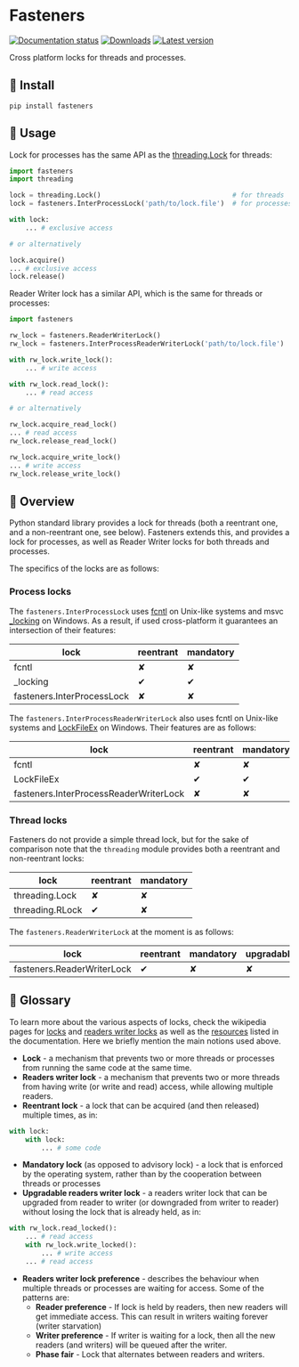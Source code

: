 Fasteners
=========

[![Documentation status](https://readthedocs.org/projects/fasteners/badge/?version=latest)](https://readthedocs.org/projects/fasteners/?badge=latest)
[![Downloads](https://img.shields.io/pypi/dm/fasteners.svg)](https://pypi.python.org/pypi/fasteners/)
[![Latest version](https://img.shields.io/pypi/v/fasteners.svg)](https://pypi.python.org/pypi/fasteners/)

Cross platform locks for threads and processes.

🔩 Install
----------

```
pip install fasteners
```

🔩 Usage
--------
Lock for processes has the same API as the 
[threading.Lock](https://docs.python.org/3/library/threading.html#threading.Lock)
for threads:
```python
import fasteners
import threading

lock = threading.Lock()                                 # for threads
lock = fasteners.InterProcessLock('path/to/lock.file')  # for processes

with lock:
    ... # exclusive access

# or alternatively    

lock.acquire()
... # exclusive access
lock.release()
```

Reader Writer lock has a similar API, which is the same for threads or processes:

```python
import fasteners

rw_lock = fasteners.ReaderWriterLock()                                 # for threads
rw_lock = fasteners.InterProcessReaderWriterLock('path/to/lock.file')  # for processes

with rw_lock.write_lock():
    ... # write access

with rw_lock.read_lock():
    ... # read access

# or alternatively

rw_lock.acquire_read_lock()
... # read access
rw_lock.release_read_lock()

rw_lock.acquire_write_lock()
... # write access
rw_lock.release_write_lock()
```

🔩 Overview
-----------

Python standard library provides a lock for threads (both a reentrant one, and a
non-reentrant one, see below). Fasteners extends this, and provides a lock for
processes, as well as Reader Writer locks for both threads and processes.

The specifics of the locks are as follows:

### Process locks

The `fasteners.InterProcessLock` uses [fcntl](https://man7.org/linux/man-pages/man2/fcntl.2.html) on Unix-like systems and 
msvc [_locking](https://docs.microsoft.com/en-us/cpp/c-runtime-library/reference/locking?view=msvc-160) on Windows. 
As a result, if used cross-platform it guarantees an intersection of their features:

| lock | reentrant | mandatory |
|------|-----------|-----------|
| fcntl                        | ✘ | ✘ |
| _locking                     | ✔ | ✔ |
| fasteners.InterProcessLock   | ✘ | ✘ |


The `fasteners.InterProcessReaderWriterLock` also uses fcntl on Unix-like systems and 
[LockFileEx](https://docs.microsoft.com/en-us/windows/win32/api/fileapi/nf-fileapi-lockfileex) on Windows. Their 
features are as follows:

| lock | reentrant | mandatory | upgradable | preference | 
|------|-----------|-----------|------------|------------|
| fcntl                                    | ✘ | ✘ | ✔ | reader |
| LockFileEx                               | ✔ | ✔ | ✘ | reader |
| fasteners.InterProcessReaderWriterLock   | ✘ | ✘ | ✘ | reader |


### Thread locks

Fasteners do not provide a simple thread lock, but for the sake of comparison note that the `threading` module
provides both a reentrant and non-reentrant locks:

| lock | reentrant | mandatory |
|------|-----------|-----------|
| threading.Lock  | ✘ | ✘ |
| threading.RLock | ✔ | ✘ |


The `fasteners.ReaderWriterLock` at the moment is as follows:

| lock | reentrant | mandatory | upgradable | preference | 
|------|-----------|-----------|-------------|------------|
| fasteners.ReaderWriterLock | ✔ | ✘ | ✘ | reader |

🔩 Glossary
-----------
To learn more about the various aspects of locks, check the wikipedia pages for 
[locks](https://en.wikipedia.org/wiki/Lock_(computer_science)) and 
[readers writer locks](https://en.wikipedia.org/wiki/Readers%E2%80%93writer_lock) as well as the
[resources](https://github.com/harlowja/fasteners/blob/master/doc/source/api/process_lock.rst) listed in the 
documentation. Here we briefly mention the main notions used above.

* **Lock** - a mechanism that prevents two or more threads or processes from running the same code at the same time.
* **Readers writer lock** - a mechanism that prevents two or more threads from having write (or write and read) access, 
while allowing multiple readers.
* **Reentrant lock** - a lock that can be acquired (and then released) multiple times, as in:

```python
with lock:
    with lock:
        ... # some code
```
* **Mandatory lock** (as opposed to advisory lock) - a lock that is enforced by the operating system, rather than
by the cooperation between threads or processes
* **Upgradable readers writer lock** - a readers writer lock that can be upgraded from reader to writer (or downgraded
from writer to reader) without losing the lock that is already held, as in:
```python
with rw_lock.read_locked():
    ... # read access
    with rw_lock.write_locked():
        ... # write access
    ... # read access
```
* **Readers writer lock preference** - describes the behaviour when multiple threads or processes are waiting for 
access. Some of the patterns are:
    * **Reader preference** - If lock is held by readers, then new readers will get immediate access. This can result
    in writers waiting forever (writer starvation)
    * **Writer preference** - If writer is waiting for a lock, then all the new readers (and writers) will be queued
    after the writer.
    * **Phase fair** - Lock that alternates between readers and writers.

